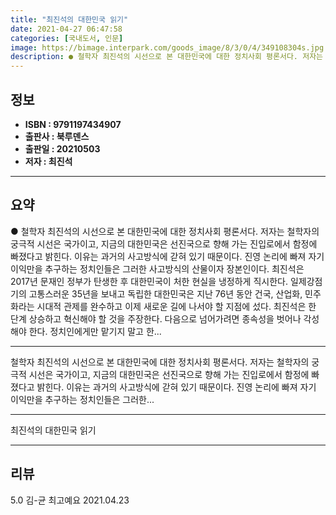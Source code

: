 ```yaml
---
title: "최진석의 대한민국 읽기"
date: 2021-04-27 06:47:58
categories: [국내도서, 인문]
image: https://bimage.interpark.com/goods_image/8/3/0/4/349108304s.jpg
description: ● 철학자 최진석의 시선으로 본 대한민국에 대한 정치사회 평론서다. 저자는 철학자의 궁극적 시선은 국가이고, 지금의 대한민국은 선진국으로 향해 가는 진입로에서 함정에 빠졌다고 밝힌다. 이유는 과거의 사고방식에 갇혀 있기 때문이다. 진영 논리에 빠져 자기 이익만을 추구하는 정치인들은 그
---
```


## **정보**

- **ISBN : 9791197434907**
- **출판사 : 북루덴스**
- **출판일 : 20210503**
- **저자 : 최진석**

------



## **요약**

●  철학자 최진석의 시선으로 본 대한민국에 대한 정치사회 평론서다. 저자는 철학자의 궁극적 시선은 국가이고, 지금의 대한민국은 선진국으로 향해 가는 진입로에서 함정에 빠졌다고 밝힌다. 이유는 과거의 사고방식에 갇혀 있기 때문이다. 진영 논리에 빠져 자기 이익만을 추구하는 정치인들은 그러한 사고방식의 산물이자 장본인이다. 최진석은 2017년 문재인 정부가 탄생한 후 대한민국이 처한 현실을 냉정하게 직시한다. 일제강점기의 고통스러운 35년을 보내고 독립한 대한민국은 지난 76년 동안 건국, 산업화, 민주화라는 시대적 관제를 완수하고 이제 새로운 길에 나서야 할 지점에 섰다. 최진석은 한 단계 상승하고 혁신해야 할 것을 주장한다. 다음으로 넘어가려면 종속성을 벗어나 각성해야 한다. 정치인에게만 맡기지 말고 한...

------

철학자 최진석의 시선으로 본 대한민국에 대한 정치사회 평론서다. 저자는 철학자의 궁극적 시선은 국가이고, 지금의 대한민국은 선진국으로 향해 가는 진입로에서 함정에 빠졌다고 밝힌다. 이유는 과거의 사고방식에 갇혀 있기 때문이다. 진영 논리에 빠져 자기 이익만을 추구하는 정치인들은 그러한... 

------


최진석의 대한민국 읽기 

------


## **리뷰** 

5.0 김-균 최고예요 2021.04.23 <br/>
